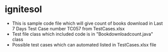 # ignitesol

* This is sample code file which will give count of books download in Last 7 Days Test Case number TC057 from TestCases.xlsx
* Test file class which included code is in "Bookdownloadcount.java" class
* Possible test cases which can automated listed in TestCases.xlsx file


 





